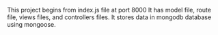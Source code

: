 This project begins from index.js file at port 8000
It has model file, route file, views files, and controllers files.
It stores data in mongodb database using mongoose.